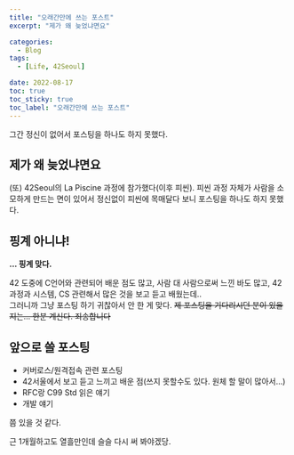 ```yaml
---
title: "오래간만에 쓰는 포스트"
excerpt: "제가 왜 늦었냐면요"

categories:
  - Blog
tags:
  - [Life, 42Seoul]

date: 2022-08-17
toc: true
toc_sticky: true
toc_label: "오래간만에 쓰는 포스트"
---
```


그간 정신이 없어서 포스팅을 하나도 하지 못했다.

## 제가 왜 늦었냐면요

(또) 42Seoul의 La Piscine 과정에 참가했다(이후 피씬).
피씬 과정 자체가 사람을 소모하게 만드는 면이 있어서 정신없이 피씬에 목매달다 보니 포스팅을 하나도 하지 못했다.

## 핑계 아니냐!

**... 핑계 맞다.**

42 도중에 C언어와 관련되어 배운 점도 많고, 사람 대 사람으로써 느낀 바도 많고, 42 과정과 시스템, CS 관련해서 많은 것을 보고 듣고 배웠는데..<br>
그러니까 그냥 포스팅 하기 귀찮아서 안 한 게 맞다. ~~제 포스팅을 기다리시던 분이 있을지는... 한분 계신다. 죄송합니다~~

## 앞으로 쓸 포스팅

- 커버로스/원격접속 관련 포스팅
- 42서울에서 보고 듣고 느끼고 배운 점(쓰지 못할수도 있다. 원체 할 말이 많아서...)
- RFC랑 C99 Std 읽은 얘기
- 개발 얘기

쯤 있을 것 같다.

근 1개월하고도 열흘만인데 슬슬 다시 써 봐야겠당.